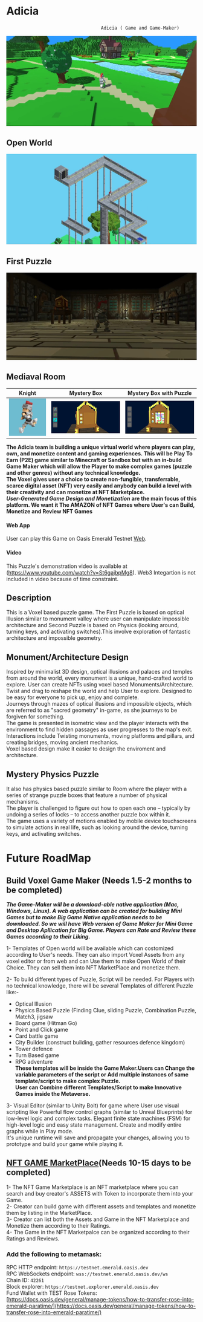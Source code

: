 # Adicia
                                       Adicia ( Game and Game-Maker)
                                                  
![Open World](https://github.com/adi99/Adicia/blob/master/Voxel%20First.jpg)
## Open World
![First Puzzle](https://github.com/adi99/Adicia/blob/master/Puzzle.jpg)
## First Puzzle
![Mediaval](https://github.com/adi99/Adicia/blob/master/Voxel%20Second.jpg)
## Mediaval Room
Knight | Mystery Box              |  Mystery Box with Puzzle
:-------------------------:|:-------------------------:|:-------------------------:
![](https://github.com/adi99/Adicia/blob/master/0_Uqlbjsp_fuNVFEBO.gif) |  ![](https://github.com/adi99/Adicia/blob/master/Puzzle2.jpg)  |  ![](https://github.com/adi99/Adicia/blob/master/Puzzle3.jpg)

<b> The Adicia team is building a unique virtual world where players can play, own, and monetize content and gaming experiences. This will be Play To Earn (P2E) game similar to Minecraft or Sandbox but with an in-build Game Maker which will allow the Player to make complex games (puzzle and other genres) without any technical knowledge.</b> <br />
<b>The Voxel gives user a choice to create non-fungible, transferrable, scarce digital asset (NFT) very easily and anybody can build a level with their creativity and can monetize at NFT Marketplace.</b><br/>
<b> <i>User-Generated Game Design and Monetization</i> are the main focus of this platform. We want it The AMAZON of NFT Games where User's can Build, Monetize and Review NFT Games</b>

#### Web App
User can play this Game on Oasis Emerald Testnet [Web](https://adikia.netlify.app/). <br />
 
#### Video
This Puzzle's demonstration video is available at (https://www.youtube.com/watch?v=St6gajbpMg8). Web3 Integartion is not included in video because of time constraint.
## Description
This is a Voxel based puzzle game. The First Puzzle is based on optical Illusion similar to monument valley where user can manipulate impossible architecture and Second Puzzle is based on Physics (looking around, turning keys, and activating switches).This involve exploration of fantastic architecture and impossible geometry.

## Monument/Architecture Design
Inspired by minimalist 3D design, optical illusions and palaces and temples from around the world, every monument is a unique, hand-crafted world to explore. User can create NFTs using voxel based Monuments/Architecture. <br />
Twist and drag to reshape the world and help User to explore. Designed to be easy for everyone to pick up, enjoy and complete. <br />
Journeys through mazes of optical illusions and impossible objects, which are referred to as "sacred geometry" in-game, as she journeys to be forgiven for something.<br />
The game is presented in isometric view and the player interacts with the environment to find hidden passages as user progresses to the map's exit. <br />
Interactions include Twisting monuments, moving platforms and pillars, and creating bridges, moving ancient mechanics. <br />
Voxel based design make it easier to design the enviroment and architecture. 

## Mystery Physics Puzzle
It also has physics based puzzle similar to Room where the player with a series of strange puzzle boxes that feature a number of physical mechanisms. <br />
The player is challenged to figure out how to open each one – typically by undoing a series of locks – to access another puzzle box within it. <br />
The game uses a variety of motions enabled by mobile device touchscreens to simulate actions in real life, such as looking around the device, turning keys, and activating switches. 

# Future RoadMap
## Build Voxel Game Maker (Needs 1.5-2 months to be completed)
<b><i> The Game-Maker will be a download-able native application (Mac, Windows, Linux). A web application can be created for building Mini Games but to make Big Game Native application needs to be downloaded. So we will have Web version of Game Maker for Mini Game and Desktop Apllication for Big Game. Players can Rate and Review these Games according to their Liking.</i></b> <br/>

1- Templates of Open world will be available which can costomized according to User's needs. They can also import Voxel Assets from any voxel editor or from web and can Use them to make Open World of their Choice. They can sell them into NFT MarketPlace and monetize them.

2- To build different types of Puzzle, Script will be needed. For Players with no technical knowledge, there will be several Templates of different Puzzle like:- <br/>
-  Optical Illusion <br />
-  Physics Based Puzzle (Finding Clue, sliding Puzzle, Combination Puzzle, Match3, jigsaw <br />
-  Board game (Hitman Go) <br />
-  Point and Click game <br />
-  Card battle game <br />
-  City Builder (construct building, gather resources defence kingdom) <br />
-  Tower defence <br />
-  Turn Based game <br />
- RPG adventure <br />
<b>These templates will be inside the Game Maker.Users can Change the variable parameters of the script or Add multiple instances of same template/script to make complex Puzzle.</b> <br />
<b>User can Combine different Templates/Script to make Innovative Games inside the Metaverse.</b>

3- Visual Editor (similar to Unity Bolt) for game where User use visual scripting like Powerful flow control graphs (similar to Unreal Blueprints) for low-level logic and complex tasks. Elegant finite state machines (FSM) for high-level logic and easy state management. Create and modify entire graphs while in Play mode. <br />
It's  unique runtime will save and propagate your changes, allowing you to prototype and build your game while playing it. <br />

## [NFT GAME MarketPlace](https://github.com/adi99/NFT_Market)(Needs 10-15 days to be completed)
1- The NFT Game Marketplace is an NFT marketplace where you can search and buy creator's ASSETS with Token to incorporate them into your Game. <br />
2- Creator can build game with different assets and templates and monetize them by listing in the MarketPlace. <br />
3- Creator can list both the Assets and Game in the NFT Marketplace and Monetize them according to their Ratings.<br />
4- The Game in the NFT Marketpalce can be organized according to their Ratings and Reviews.

### Add the following to metamask:
RPC HTTP endpoint: `https://testnet.emerald.oasis.dev`<br />
RPC WebSockets endpoint: `wss://testnet.emerald.oasis.dev/ws` <br />
Chain ID: `42261`<br />
Block explorer: `https://testnet.explorer.emerald.oasis.dev`<br />
Fund Wallet with TEST Rose Tokens: [https://docs.oasis.dev/general/manage-tokens/how-to-transfer-rose-into-emerald-paratime/](https://docs.oasis.dev/general/manage-tokens/how-to-transfer-rose-into-emerald-paratime/)




